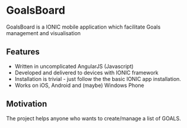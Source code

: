 # GoalsBoard
GoalsBoard is a IONIC mobile application which facilitate Goals management and visualisation

## Features

- Written in uncomplicated AngularJS (Javascript)
- Developed and delivered to devices with IONIC framework 
- Installation is trivial - just follow the the basic IONIC app installation.
- Works on iOS, Android and (maybe) Windows Phone

## Motivation

The project helps anyone who wants to create/manage a list of GOALS.